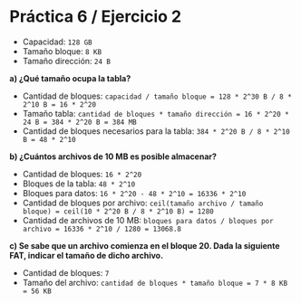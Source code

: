 # Práctica 6 / Ejercicio 2

- Capacidad: `128 GB`
- Tamaño bloque: `8 KB`
- Tamaño dirección: `24 B`

**a) ¿Qué tamaño ocupa la tabla?**

- Cantidad de bloques: `capacidad / tamaño bloque = 128 * 2^30 B / 8 * 2^10 B = 16 * 2^20`
- Tamaño tabla: `cantidad de bloques * tamaño dirección = 16 * 2^20 * 24 B = 384 * 2^20 B = 384 MB`
- Cantidad de bloques necesarios para la tabla: `384 * 2^20 B / 8 * 2^10 B = 48 * 2^10`

**b) ¿Cuántos archivos de 10 MB es posible almacenar?**

- Cantidad de bloques: `16 * 2^20`
- Bloques de la tabla: `48 * 2^10`
- Bloques para datos: `16 * 2^20 - 48 * 2^10 = 16336 * 2^10`
- Cantidad de bloques por archivo: `ceil(tamaño archivo / tamaño bloque) = ceil(10 * 2^20 B / 8 * 2^10 B) = 1280`
- Cantidad de archivos de 10 MB: `bloques para datos / bloques por archivo = 16336 * 2^10 / 1280 = 13068.8`

**c) Se sabe que un archivo comienza en el bloque 20. Dada la siguiente FAT, indicar el tamaño de dicho archivo.**

- Cantidad de bloques: `7`
- Tamaño del archivo: `cantidad de bloques * tamaño bloque = 7 * 8 KB = 56 KB`
